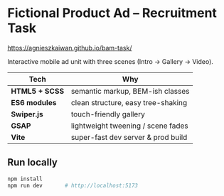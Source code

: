# Fictional Product Ad – Recruitment Task

https://agnieszkaiwan.github.io/bam-task/

Interactive mobile ad unit with three scenes (Intro → Gallery → Video).

| Tech             | Why                                |
| ---------------- | ---------------------------------- |
| **HTML5 + SCSS** | semantic markup, BEM-ish classes   |
| **ES6 modules**  | clean structure, easy tree-shaking |
| **Swiper.js**    | touch-friendly gallery             |
| **GSAP**         | lightweight tweening / scene fades |
| **Vite**         | super-fast dev server & prod build |

## Run locally

```bash
npm install
npm run dev       # http://localhost:5173
```
